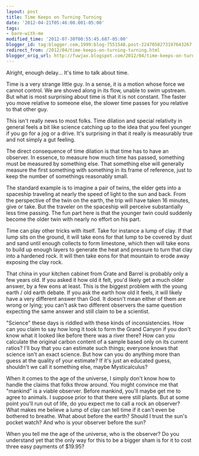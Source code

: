 ```yaml
---
layout: post
title: Time Keeps on Turning Turning
date: '2012-04-21T05:46:00.001-05:00'
tags: 
- bare-with-me
modified_time: '2012-07-30T00:55:45.687-05:00'
blogger_id: tag:blogger.com,1999:blog-7551548.post-2247058273197643267
redirect_from: /2012/04/time-keeps-on-turning-turning.html
blogger_orig_url: http://fuwjax.blogspot.com/2012/04/time-keeps-on-turning-turning.html
---
```


Alright, enough delay... It's time to talk about time.

Time is a very strange little guy. In a sense, it is a motion whose force we cannot control. We are shoved along in its flow, unable to swim upstream. But what is most surprising about time is that it is not constant.  The faster you move relative to someone else, the slower time passes for you relative to that other guy.

This isn't really news to most folks. Time dilation and special relativity in general feels a bit like science catching up to the idea that you feel younger if you go for a jog or a drive. It's surprising in that it really is measurably true and not simply a gut feeling.

The direct consequence of time dilation is that time has to have an observer. In essence, to measure how much time has passed, something must be measured by something else. That something else will generally measure the first something with something in its frame of reference, just to keep the number of somethings reasonably small.

The standard example is to imagine a pair of twins, the elder gets into a spaceship traveling at nearly the speed of light to the sun and back. From the perspective of the twin on the earth, the trip will have taken 16 minutes, give or take. But the traveler on the spaceship will perceive substantially less time passing. The fun part here is that the younger twin could suddenly become the older twin with nearly no effort on his part.

Time can play other tricks with itself. Take for instance a lump of clay. If that lump sits on the ground, it will take eons for that lump to be covered by dust and sand until enough collects to form limestone, which then will take eons to build up enough layers to generate the heat and pressure to turn that clay into a hardened rock. It will then take eons for that mountain to erode away exposing the clay rock.

That china in your kitchen cabinet from Crate and Barrel is probably only a few years old. If you asked it how old it felt, you'd likely get a much older answer, by a few eons at least.  This is the biggest problem with the young earth / old earth debate. If you ask the earth how old it feels, it will likely have a very different answer than God. It doesn't mean either of them are wrong or lying; you can't ask two different observers the same question expecting the same answer and still claim to be a scientist.

"Science" these days is riddled with these kinds of inconsistencies. How can you claim to say how long it took to form the Grand Canyon if you don't know what it looked like before there was a river there? How can you calculate the original carbon content of a sample based only on its current ratios? I'll buy that you can estimate such things; everyone knows that science isn't an exact science. But how can you do anything more than guess at the quality of your estimate? If it's just an educated guess, shouldn't we call it something else, maybe Mysticalculus?

When it comes to the age of the universe, I simply don't know how to handle the claims that folks throw around. You might convince me that "mankind" is a viable observer. Before mankind, you'll maybe get me to agree to animals. I suppose prior to that there were still plants. But at some point you'll run out of life, do you expect me to call a rock an observer? What makes me believe a lump of clay can tell time if it can't even be bothered to breathe. What about before the earth? Should I trust the sun's pocket watch? And who is your observer before the sun?

When you tell me the age of the universe, who is the observer? Do you understand yet that the only way for this to be a bigger sham is for it to cost three easy payments of $19.95?